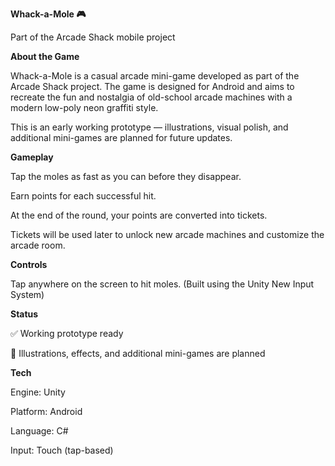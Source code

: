 **Whack-a-Mole 🎮**

Part of the Arcade Shack mobile project

**About the Game**

Whack-a-Mole is a casual arcade mini-game developed as part of the Arcade Shack project.
The game is designed for Android and aims to recreate the fun and nostalgia of old-school arcade machines with a modern low-poly neon graffiti style.

This is an early working prototype — illustrations, visual polish, and additional mini-games are planned for future updates.

**Gameplay**

Tap the moles as fast as you can before they disappear.

Earn points for each successful hit.

At the end of the round, your points are converted into tickets.

Tickets will be used later to unlock new arcade machines and customize the arcade room.

**Controls**

Tap anywhere on the screen to hit moles.
(Built using the Unity New Input System)


**Status**

✅ Working prototype ready

🚧 Illustrations, effects, and additional mini-games are planned

**Tech**

Engine: Unity

Platform: Android

Language: C#

Input: Touch (tap-based)
